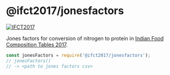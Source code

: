 # @ifct2017/jonesfactors

[![IFCT2017](http://ninindia.org/images/ifct_2017.png)](http://ninindia.org/ifct_2017.htm)

Jones factors for conversion of nitrogen to protein in [Indian Food Composition Tables 2017].

```javascript
const jonesFactors = require('@ifct2017/jonesfactors');
// jonesFactors()
// -> <path to jones factors csv>
```


[Indian Food Composition Tables 2017]: http://ifct2017.com/
